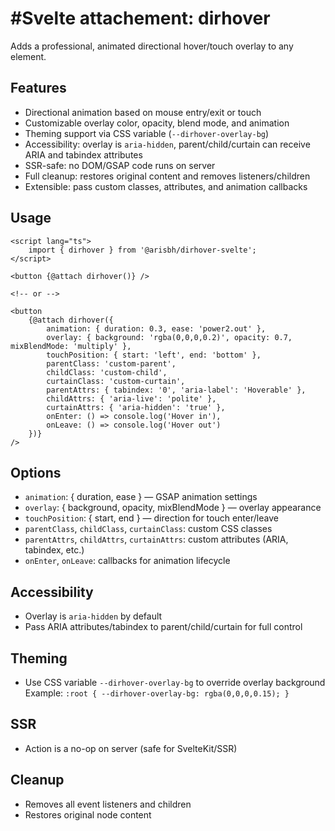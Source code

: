 # #Svelte attachement: dirhover

Adds a professional, animated directional hover/touch overlay to any element.

## Features

- Directional animation based on mouse entry/exit or touch
- Customizable overlay color, opacity, blend mode, and animation
- Theming support via CSS variable (`--dirhover-overlay-bg`)
- Accessibility: overlay is `aria-hidden`, parent/child/curtain can receive ARIA and tabindex attributes
- SSR-safe: no DOM/GSAP code runs on server
- Full cleanup: restores original content and removes listeners/children
- Extensible: pass custom classes, attributes, and animation callbacks

## Usage

```svelte
<script lang="ts">
	import { dirhover } from '@arisbh/dirhover-svelte';
</script>

<button {@attach dirhover()} />

<!-- or -->

<button
	{@attach dirhover({
		animation: { duration: 0.3, ease: 'power2.out' },
		overlay: { background: 'rgba(0,0,0,0.2)', opacity: 0.7, mixBlendMode: 'multiply' },
		touchPosition: { start: 'left', end: 'bottom' },
		parentClass: 'custom-parent',
		childClass: 'custom-child',
		curtainClass: 'custom-curtain',
		parentAttrs: { tabindex: '0', 'aria-label': 'Hoverable' },
		childAttrs: { 'aria-live': 'polite' },
		curtainAttrs: { 'aria-hidden': 'true' },
		onEnter: () => console.log('Hover in'),
		onLeave: () => console.log('Hover out')
	})}
/>
```

## Options

- `animation`: { duration, ease } — GSAP animation settings
- `overlay`: { background, opacity, mixBlendMode } — overlay appearance
- `touchPosition`: { start, end } — direction for touch enter/leave
- `parentClass`, `childClass`, `curtainClass`: custom CSS classes
- `parentAttrs`, `childAttrs`, `curtainAttrs`: custom attributes (ARIA, tabindex, etc.)
- `onEnter`, `onLeave`: callbacks for animation lifecycle

## Accessibility

- Overlay is `aria-hidden` by default
- Pass ARIA attributes/tabindex to parent/child/curtain for full control

## Theming

- Use CSS variable `--dirhover-overlay-bg` to override overlay background
  Example: `:root { --dirhover-overlay-bg: rgba(0,0,0,0.15); }`

## SSR

- Action is a no-op on server (safe for SvelteKit/SSR)

## Cleanup

- Removes all event listeners and children
- Restores original node content
